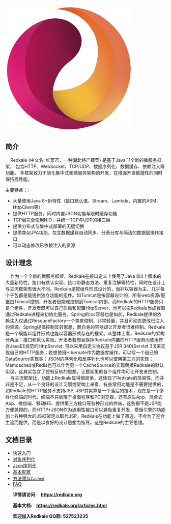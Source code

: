 ![Redkale logo](docs/images/logo.png)

## 简介
&nbsp;&nbsp;&nbsp;&nbsp;Redkale (中文名: 红菜苔，一种湖北特产蔬菜) 是基于Java 11全新的微服务框架， 包含HTTP、WebSocket、TCP/UDP、数据序列化、数据缓存、依赖注入等功能。 本框架致力于简化集中式和微服务架构的开发，在增强开发敏捷性的同时保持高性能。

主要特点：:
* 大量使用Java 8+新特性（接口默认值、Stream、Lambda、内置的ASM、HttpClient等）
* 提供HTTP服务，同时内置JSON功能与限时缓存功能
* TCP层完全使用NIO，并统一TCP与UDP的接口换
* 提供分布式与集中式部署的无缝切换
* 提供类似JPA功能，包含数据缓存自动同步、分表分库与简洁的数据层操作接口
* 可以动态修改已依赖注入的资源

## 设计理念
&nbsp;&nbsp;&nbsp;&nbsp;作为一个全新的微服务框架，Redkale在接口定义上使用了Java 8以上版本的大量新特性，接口有默认实现、接口带静态方法、重复注解等特性，同时在设计上与主流框架有很大不同。Redkale是按组件形式设计的，而非以容器为主，几乎每个子包都是能提供独立功能的组件。如Tomcat是按容器设计的，所有web资源/配置由Tomcat控制，开发者很能难控制到Tomcat内部，而Redkale的HTTP服务只是个组件，开发者既可以自己启动和配置HttpServer，也可以把Redkale当成容器通过Redkale进程来初始化服务。Spring的Ioc容器也是如此，Redkale提供的依赖注入仅通过ResouceFactory一个类来控制，非常轻量，并且可动态更改已注入的资源。Spring提倡控制反转思想，而自身的容器却让开发者很难控制。Redkale是一个既能以组件形式也能以容器形式存在的框架。从整体上看，Redkale的架构分两层：接口和默认实现。开发者若想替换掉Redkale内置的HTTP服务而使用符合JavaEE规范的HttpServlet, 可以采用自定义协议基于JSR 340(Servlet 3.1)来实现自己的HTTP服务；若想使用Hibernate作为数据库操作，可以写一个自己的DataSource实现类；JSON的序列化和反序列化也可以使用第三方的实现；Memcached或Redis也可以作为另一个CacheSource的实现替换Redkale的默认实现。这其实包含了控制反转的思想，让框架里的各个组件均可让开发者控制。
&nbsp;&nbsp;&nbsp;&nbsp;与主流框架比，功能上Redkale显得很简单，这体现了Redkale的简易性，而并非是不足，从一个良好的设计习惯或架构上来看，有些常用功能是不需要提供的，如Redkale的HTTP服务不支持JSP, JSP其实算是一个落后的技术，现在是一个多样化终端的时代，终端不只局限于桌面程序和PC浏览器，还有原生App、混合式App、微信端、移动H5、提供第三方接口等各种形式的终端，这些都不是JSP能方便兼顾的，而HTTP+JSON作为通用性接口可以避免重复开发，模版引擎的功能加上各种强大的JS框架足以取代JSP。Redkale在功能上做了筛选，不会为了迎合主流而提供，而是以良好的设计思想为指导。这是Redkale的主导思维。

## 文档目录
* [快速入门](docs/quick-start.md)
* [对象序列化](docs/convert.md)
* [Json序列化](docs/convert-json.md)
* [基本配置](docs/config.md)
* [方法缓存```Cached```](docs/cached.md)
* [FAQ](docs/faq.md)

&nbsp;&nbsp;&nbsp;&nbsp;&nbsp;&nbsp;<b>详情请访问:&nbsp;&nbsp;&nbsp;&nbsp;<a href='https://redkale.org' target='_blank'>https://redkale.org</a></b>

&nbsp;&nbsp;&nbsp;&nbsp;&nbsp;&nbsp;<b>基本文档:&nbsp;&nbsp;&nbsp;&nbsp;<a href='https://redkale.org/articles.html' target='_blank'>https://redkale.org/articles.html</a></b>

&nbsp;&nbsp;&nbsp;&nbsp;&nbsp;&nbsp;<b>欢迎加入Redkale QQ群:  527523235</b>
&nbsp;
